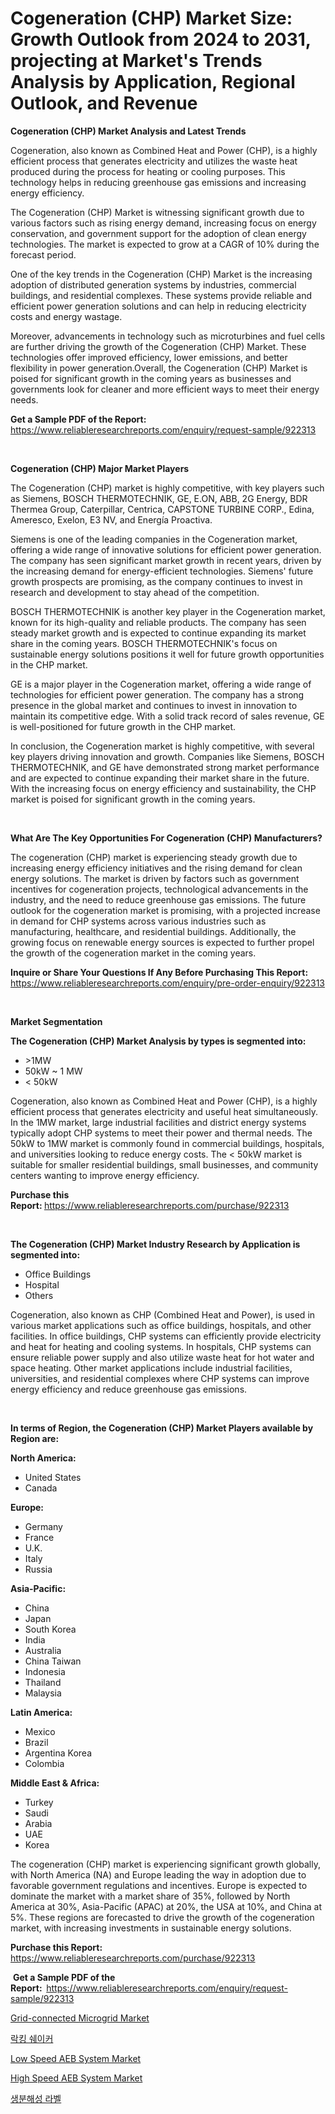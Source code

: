 <p><h1>Cogeneration (CHP) Market Size: Growth Outlook from 2024 to 2031, projecting at Market's Trends Analysis by Application, Regional Outlook, and Revenue</h1></p><p><strong>Cogeneration (CHP) Market Analysis and Latest Trends</strong></p>
<p><p>Cogeneration, also known as Combined Heat and Power (CHP), is a highly efficient process that generates electricity and utilizes the waste heat produced during the process for heating or cooling purposes. This technology helps in reducing greenhouse gas emissions and increasing energy efficiency.</p><p>The Cogeneration (CHP) Market is witnessing significant growth due to various factors such as rising energy demand, increasing focus on energy conservation, and government support for the adoption of clean energy technologies. The market is expected to grow at a CAGR of 10% during the forecast period.</p><p>One of the key trends in the Cogeneration (CHP) Market is the increasing adoption of distributed generation systems by industries, commercial buildings, and residential complexes. These systems provide reliable and efficient power generation solutions and can help in reducing electricity costs and energy wastage.</p><p>Moreover, advancements in technology such as microturbines and fuel cells are further driving the growth of the Cogeneration (CHP) Market. These technologies offer improved efficiency, lower emissions, and better flexibility in power generation.Overall, the Cogeneration (CHP) Market is poised for significant growth in the coming years as businesses and governments look for cleaner and more efficient ways to meet their energy needs.</p></p>
<p><strong>Get a Sample PDF of the Report:&nbsp;</strong> <a href="https://www.reliableresearchreports.com/enquiry/request-sample/922313">https://www.reliableresearchreports.com/enquiry/request-sample/922313</a></p>
<p>&nbsp;</p>
<p><strong>Cogeneration (CHP) Major Market Players</strong></p>
<p><p>The Cogeneration (CHP) market is highly competitive, with key players such as Siemens, BOSCH THERMOTECHNIK, GE, E.ON, ABB, 2G Energy, BDR Thermea Group, Caterpillar, Centrica, CAPSTONE TURBINE CORP., Edina, Ameresco, Exelon, E3 NV, and Energía Proactiva. </p><p>Siemens is one of the leading companies in the Cogeneration market, offering a wide range of innovative solutions for efficient power generation. The company has seen significant market growth in recent years, driven by the increasing demand for energy-efficient technologies. Siemens' future growth prospects are promising, as the company continues to invest in research and development to stay ahead of the competition.</p><p>BOSCH THERMOTECHNIK is another key player in the Cogeneration market, known for its high-quality and reliable products. The company has seen steady market growth and is expected to continue expanding its market share in the coming years. BOSCH THERMOTECHNIK's focus on sustainable energy solutions positions it well for future growth opportunities in the CHP market.</p><p>GE is a major player in the Cogeneration market, offering a wide range of technologies for efficient power generation. The company has a strong presence in the global market and continues to invest in innovation to maintain its competitive edge. With a solid track record of sales revenue, GE is well-positioned for future growth in the CHP market.</p><p>In conclusion, the Cogeneration market is highly competitive, with several key players driving innovation and growth. Companies like Siemens, BOSCH THERMOTECHNIK, and GE have demonstrated strong market performance and are expected to continue expanding their market share in the future. With the increasing focus on energy efficiency and sustainability, the CHP market is poised for significant growth in the coming years.</p></p>
<p>&nbsp;</p>
<p><strong>What Are The Key Opportunities For Cogeneration (CHP) Manufacturers?</strong></p>
<p><p>The cogeneration (CHP) market is experiencing steady growth due to increasing energy efficiency initiatives and the rising demand for clean energy solutions. The market is driven by factors such as government incentives for cogeneration projects, technological advancements in the industry, and the need to reduce greenhouse gas emissions. The future outlook for the cogeneration market is promising, with a projected increase in demand for CHP systems across various industries such as manufacturing, healthcare, and residential buildings. Additionally, the growing focus on renewable energy sources is expected to further propel the growth of the cogeneration market in the coming years.</p></p>
<p><strong>Inquire or Share Your Questions If Any Before Purchasing This Report:</strong> <a href="https://www.reliableresearchreports.com/enquiry/pre-order-enquiry/922313">https://www.reliableresearchreports.com/enquiry/pre-order-enquiry/922313</a></p>
<p>&nbsp;</p>
<p><strong>Market Segmentation</strong></p>
<p><strong>The Cogeneration (CHP) Market Analysis by types is segmented into:</strong></p>
<p><ul><li>>1MW</li><li>50kW ~ 1 MW</li><li>< 50kW</li></ul></p>
<p><p>Cogeneration, also known as Combined Heat and Power (CHP), is a highly efficient process that generates electricity and useful heat simultaneously. In the 1MW market, large industrial facilities and district energy systems typically adopt CHP systems to meet their power and thermal needs. The 50kW to 1MW market is commonly found in commercial buildings, hospitals, and universities looking to reduce energy costs. The < 50kW market is suitable for smaller residential buildings, small businesses, and community centers wanting to improve energy efficiency.</p></p>
<p><strong>Purchase this Report:&nbsp;</strong><a href="https://www.reliableresearchreports.com/purchase/922313">https://www.reliableresearchreports.com/purchase/922313</a></p>
<p>&nbsp;</p>
<p><strong>The Cogeneration (CHP) Market Industry Research by Application is segmented into:</strong></p>
<p><ul><li>Office Buildings</li><li>Hospital</li><li>Others</li></ul></p>
<p><p>Cogeneration, also known as CHP (Combined Heat and Power), is used in various market applications such as office buildings, hospitals, and other facilities. In office buildings, CHP systems can efficiently provide electricity and heat for heating and cooling systems. In hospitals, CHP systems can ensure reliable power supply and also utilize waste heat for hot water and space heating. Other market applications include industrial facilities, universities, and residential complexes where CHP systems can improve energy efficiency and reduce greenhouse gas emissions.</p></p>
<p>&nbsp;</p>
<p><strong>In terms of Region, the Cogeneration (CHP) Market Players available by Region are:</strong></p>
<p>
    <p> <strong> North America: </strong>
        <ul>
            <li>United States</li>
            <li>Canada</li>
        </ul>
        </p> 
    <p> <strong> Europe: </strong>
        <ul>
            <li>Germany</li>
            <li>France</li>
            <li>U.K.</li>
            <li>Italy</li>
            <li>Russia</li>
        </ul>
        </p> 
    <p> <strong> Asia-Pacific: </strong>
        <ul>
            <li>China</li>
            <li>Japan</li>
            <li>South Korea</li>
            <li>India</li>
            <li>Australia</li>
            <li>China Taiwan</li>
            <li>Indonesia</li>
            <li>Thailand</li>
            <li>Malaysia</li>
        </ul>
        </p> 
    <p> <strong> Latin America: </strong>
        <ul>
            <li>Mexico</li>
            <li>Brazil</li>
            <li>Argentina Korea</li>
            <li>Colombia</li>
        </ul>
        </p> 
    <p> <strong> Middle East & Africa: </strong>
        <ul>
            <li>Turkey</li>
            <li>Saudi</li>
            <li>Arabia</li>
            <li>UAE</li>
            <li>Korea</li>
        </ul>
    </p>
    </p>
<p><p>The cogeneration (CHP) market is experiencing significant growth globally, with North America (NA) and Europe leading the way in adoption due to favorable government regulations and incentives. Europe is expected to dominate the market with a market share of 35%, followed by North America at 30%, Asia-Pacific (APAC) at 20%, the USA at 10%, and China at 5%. These regions are forecasted to drive the growth of the cogeneration market, with increasing investments in sustainable energy solutions.</p></p>
<p><strong>Purchase this Report: </strong><a href="https://www.reliableresearchreports.com/purchase/922313">https://www.reliableresearchreports.com/purchase/922313</a></p>
<p>&nbsp;<strong>Get a Sample PDF of the Report:&nbsp;&nbsp;</strong><a href="https://www.reliableresearchreports.com/enquiry/request-sample/922313">https://www.reliableresearchreports.com/enquiry/request-sample/922313</a></p>
<p><strong></strong></p>
<p><p><a href="https://github.com/lubmix/Market-Research-Report-List-2/blob/main/grid-connected-microgrid-market.md">Grid-connected Microgrid Market</a></p><p><a href="https://github.com/GabrielBlanda5656/Market-Research-Report-List-1/blob/main/719137315503.md">락킹 쉐이커</a></p><p><a href="https://issuu.com/reportprime-2/docs/low-speed-aeb-system-market-size-2030.pptx">Low Speed AEB System Market</a></p><p><a href="https://issuu.com/reportprime-2/docs/high-speed-aeb-system-market-size-2030.pptx">High Speed AEB System Market</a></p><p><a href="https://github.com/CorEmtymerich56566/Market-Research-Report-List-1/blob/main/440455715504.md">생분해성 라벨</a></p></p>